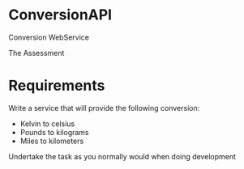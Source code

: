 # ConversionAPI
Conversion WebService

The Assessment

# Requirements

Write a service that will provide the following conversion:
* Kelvin to celsius
* Pounds to kilograms
* Miles to kilometers

Undertake the task as you normally would when doing development

